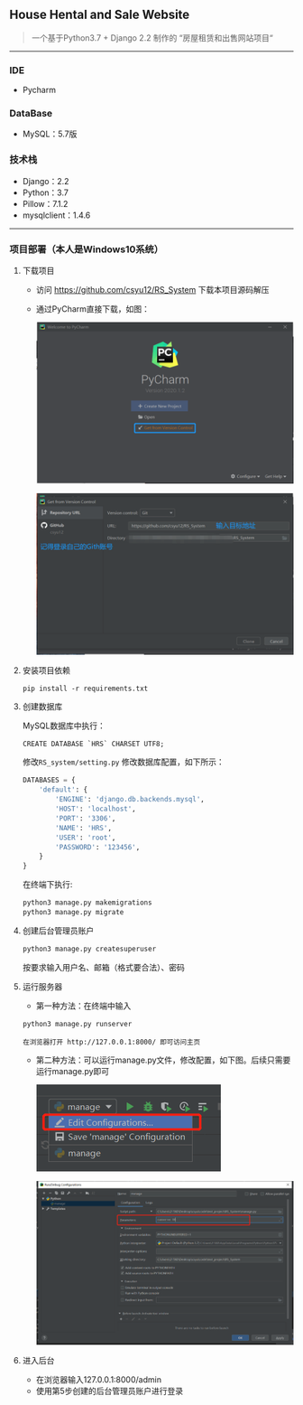 ## House Hental and Sale Website

> 一个基于Python3.7 + Django 2.2 制作的 “房屋租赁和出售网站项目“

------

### IDE
- Pycharm

### DataBase
- MySQL：5.7版

### 技术栈
- Django：2.2
- Python：3.7
- Pillow：7.1.2
- mysqlclient：1.4.6


------

### 项目部署（本人是Windows10系统）

1. 下载项目

    * 访问 https://github.com/csyu12/RS_System 下载本项目源码解压

    * 通过PyCharm直接下载，如图：

      ![Image text](./README_img/1.png)

      ![Image text](./README_img/2.png)

2. 安装项目依赖

   ```
   pip install -r requirements.txt
   ```

3. 创建数据库

    MySQL数据库中执行：

    ```mysql
    CREATE DATABASE `HRS` CHARSET UTF8;
    ```

    修改`RS_system/setting.py` 修改数据库配置，如下所示：

    ```python
    DATABASES = {
        'default': {
            'ENGINE': 'django.db.backends.mysql',
            'HOST': 'localhost',
            'PORT': '3306',
            'NAME': 'HRS',
            'USER': 'root',
            'PASSWORD': '123456',
        }
    }
    ```

    在终端下执行:

    ```python
    python3 manage.py makemigrations
    python3 manage.py migrate
    ```

4. 创建后台管理员账户

    ```python
    python3 manage.py createsuperuser
    ```

    按要求输入用户名、邮箱（格式要合法）、密码

5. 运行服务器

   * 第一种方法：在终端中输入

   ```python
   python3 manage.py runserver
   ```

   `在浏览器打开 http://127.0.0.1:8000/ 即可访问主页`

   * 第二种方法：可以运行manage.py文件，修改配置，如下图。后续只需要运行manage.py即可

     ![Image text](./README_img/3.png)

     ![Image text](./README_img/4.png)

6. 进入后台

   - 在浏览器输入127.0.0.1:8000/admin
   - 使用第5步创建的后台管理员账户进行登录